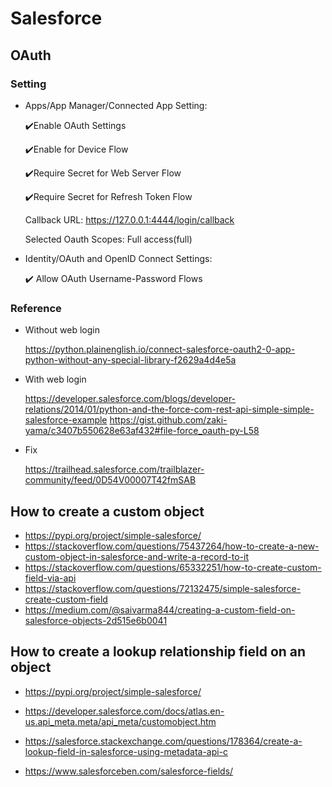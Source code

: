 # Salesforce

## OAuth

### Setting

- Apps/App Manager/Connected App Setting:

    ✔️Enable OAuth Settings

    ✔️Enable for Device Flow

    ✔️Require Secret for Web Server Flow

    ✔️Require Secret for Refresh Token Flow

    Callback URL: https://127.0.0.1:4444/login/callback

    Selected Oauth Scopes: Full access(full)

- Identity/OAuth and OpenID Connect Settings:

    ✔️ Allow OAuth Username-Password Flows

### Reference
- Without web login

    https://python.plainenglish.io/connect-salesforce-oauth2-0-app-python-without-any-special-library-f2629a4d4e5a

- With web login

    https://developer.salesforce.com/blogs/developer-relations/2014/01/python-and-the-force-com-rest-api-simple-simple-salesforce-example
    https://gist.github.com/zaki-yama/c3407b550628e63af432#file-force_oauth-py-L58

- Fix

    https://trailhead.salesforce.com/trailblazer-community/feed/0D54V00007T42fmSAB




## How to create a custom object
- https://pypi.org/project/simple-salesforce/
- https://stackoverflow.com/questions/75437264/how-to-create-a-new-custom-object-in-salesforce-and-write-a-record-to-it
- https://stackoverflow.com/questions/65332251/how-to-create-custom-field-via-api
- https://stackoverflow.com/questions/72132475/simple-salesforce-create-custom-field
- https://medium.com/@saivarma844/creating-a-custom-field-on-salesforce-objects-2d515e6b0041



## How to create a lookup relationship field on an object

- https://pypi.org/project/simple-salesforce/

- https://developer.salesforce.com/docs/atlas.en-us.api_meta.meta/api_meta/customobject.htm

- https://salesforce.stackexchange.com/questions/178364/create-a-lookup-field-in-salesforce-using-metadata-api-c

- https://www.salesforceben.com/salesforce-fields/